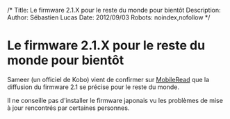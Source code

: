 /*
Title: Le firmware 2.1.X pour le reste du monde pour bientôt
Description: 
Author: Sébastien Lucas
Date: 2012/09/03
Robots: noindex,nofollow
*/
# Le firmware 2.1.X pour le reste du monde pour bientôt

Sameer (un officiel de Kobo) vient de confirmer sur [MobileRead](http://www.mobileread.com/forums/showpost.php?p=2206785&postcount=1119) que la diffusion du firmware 2.1 se précise pour le reste du monde.

Il ne conseille pas d'installer le firmware japonais vu les problèmes de mise à jour rencontrés par certaines personnes.


